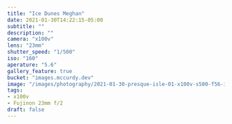 ```yaml
---
title: "Ice Dunes Meghan"
date: 2021-01-30T14:22:15-05:00
subtitle: ""
description: ""
camera: "x100v"
lens: "23mm"
shutter_speed: "1/500"
iso: "160"
aperature: "5.6"
gallery_feature: true
bucket: "images.mccurdy.dev"
image: "/images/photography/2021-01-30-presque-isle-01-x100v-s500-f56-i160.jpg"
tags:
- x100v
- Fujinon 23mm f/2
draft: false
---
```

